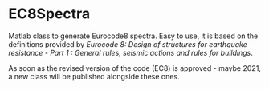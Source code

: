 # EC8Spectra
Matlab class to generate Eurocode8 spectra. Easy to use, it is based on the definitions provided by *Eurocode 8: Design of structures for earthquake resistance - Part 1 : General rules, seismic actions and rules for buildings*.

As soon as the revised version of the code (EC8) is approved - maybe 2021, a new class will be published alongside these ones.


